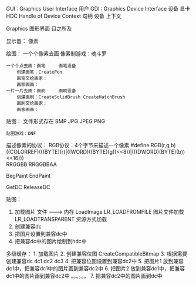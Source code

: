 GUI   :  Graphics  User   Interface
				   用户
GDI   :  Graphics  Device Interface
				   设备
显卡
HDC      Handle of Device Context
		  句柄       设备  上下文

Graphics  图形界面 
	目之所及   

显示器：
	像素 

绘图：
	一个个像素去画
	像素制游戏：魂斗罗

	一个个点去画：画笔     画笔设备
		创建画笔：CreatePen
		画笔交给画家： 
		画家画画：
	一片一片去画：画刷     画刷设备
		创建画刷：CreateSolidBrush CreateHatchBrush 
		画刷交给画家： 
		画家画画：

贴图： 文件形式存在
	BMP   JPG  JPEG  PNG  

	贴图游戏：DNF  





描述像素的协议：
	RGB协议：4个字节来描述一个像素
#define RGB(r,g,b) ((COLORREF)(((BYTE)(r)|((WORD)((BYTE)(g))<<8))|(((DWORD)(BYTE)(b))<<16)))		
	RRGGBB
	RRGGBBAA


BegPaint  EndPaint

GetDC   ReleaseDC


贴图：
1. 加载图片     文件 ---> 内存
	LoadImage
		LR_LOADFROMFILE		图片文件加载
		LR_LOADTRANSPARENT  资源方式加载
2. 创建兼容dc
3. 把图片设置到兼容dc中
4. 把兼容dc中的图片绘制到hdc中

多级缓存：
	1. 加载图片
	2. 创建兼容位图   CreateCompatibleBitmap
	3. 根据需要创建兼容dc   dc1 dc2 dc3
	4. 把兼容位图设置到兼容dc2中
	5. 把图片1 放到兼容dc1中，把兼容dc1中的图片画到兼容dc2中
	6. 把图片2 放到兼容dc1中，把兼容dc1中的图片画到兼容dc2中
	。。。。。。
	7. 把兼容dc2中的图片画到dc中